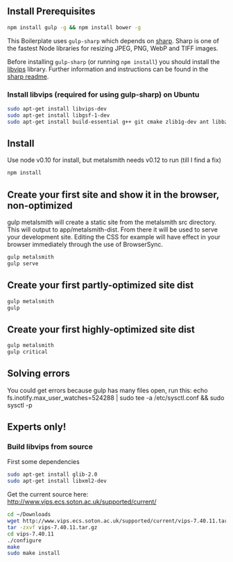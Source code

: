 ## Install Prerequisites

```sh
npm install gulp -g && npm install bower -g
```

This Boilerplate uses `gulp-sharp` which depends on [sharp](https://github.com/lovell/sharp). Sharp is one of the fastest Node libraries for resizing JPEG, PNG, WebP and TIFF images.

Before installing `gulp-sharp` (or running `npm install`) you should install the [libvips](https://github.com/jcupitt/libvips) library. Further information and instructions can be found in the [sharp readme](https://github.com/lovell/sharp#installation).

### Install libvips (required for using gulp-sharp) on Ubuntu

```sh
sudo apt-get install libvips-dev
sudo apt-get install libgsf-1-dev
sudo apt-get install build-essential g++ git cmake zlib1g-dev ant libbz2-dev
```

## Install
Use node v0.10 for install, but metalsmith needs v0.12 to run (till I find a fix)
```sh
npm install
```

## Create your first site and show it in the browser, non-optimized
gulp metalsmith will create a static site from the metalsmith src directory. This will output to app/metalsmith-dist. From there it will be used to serve your development site. Editing the CSS for example will have effect in your browser immediately through the use of BrowserSync.
```sh
gulp metalsmith
gulp serve
```

## Create your first partly-optimized site dist
```sh
gulp metalsmith
gulp
```

## Create your first highly-optimized site dist
```sh
gulp metalsmith
gulp critical
```

## Solving errors
You could get errors because gulp has many files open, run this:
	echo fs.inotify.max_user_watches=524288 | sudo tee -a /etc/sysctl.conf && sudo sysctl -p

## Experts only!
### Build libvips from source
First some dependencies

```sh
sudo apt-get install glib-2.0
sudo apt-get install libxml2-dev
```

Get the current source here: http://www.vips.ecs.soton.ac.uk/supported/current/
```sh
cd ~/Downloads
wget http://www.vips.ecs.soton.ac.uk/supported/current/vips-7.40.11.tar.gz
tar -zxvf vips-7.40.11.tar.gz
cd vips-7.40.11
./configure
make
sudo make install
```
